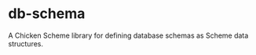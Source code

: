 db-schema
=========

A Chicken Scheme library for defining database schemas as Scheme data structures.

